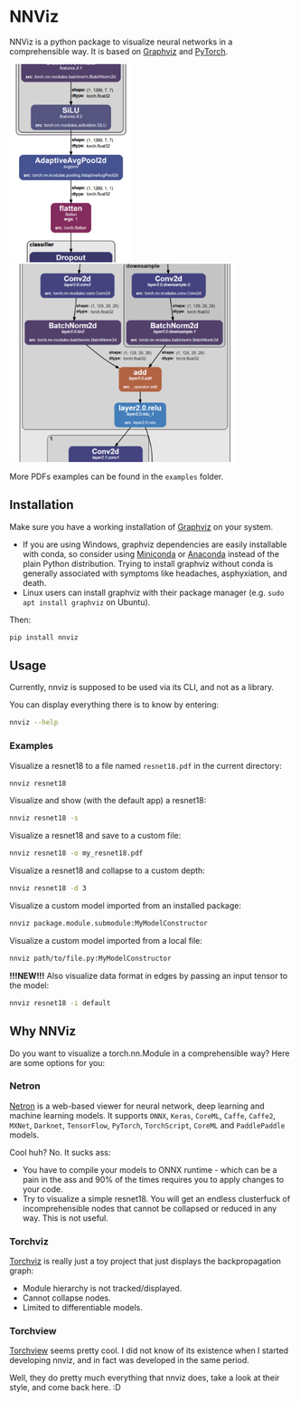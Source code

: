 # NNViz

NNViz is a python package to visualize neural networks in a comprehensible way. It is based on [Graphviz](https://graphviz.org/) and [PyTorch](https://pytorch.org/). 

<img src="./images/example1.png" height=350>
<img src="./images/example2.png" height=350>

More PDFs examples can be found in the `examples` folder.

## Installation

Make sure you have a working installation of [Graphviz](https://graphviz.org/) on your system.
- If you are using Windows, graphviz dependencies are easily installable with conda, so consider using [Miniconda](https://docs.conda.io/en/latest/miniconda.html) or [Anaconda](https://www.anaconda.com/products/individual) instead of the plain Python distribution. Trying to install graphviz without conda is generally associated with symptoms like headaches, asphyxiation, and death.
- Linux users can install graphviz with their package manager (e.g. `sudo apt install graphviz` on Ubuntu).

Then:

```bash
pip install nnviz
```

## Usage

Currently, nnviz is supposed to be used via its CLI, and not as a library. 

You can display everything there is to know by entering:
```bash
nnviz --help
```

### Examples

Visualize a resnet18 to a file named `resnet18.pdf` in the current directory:
```bash
nnviz resnet18
```

Visualize and show (with the default app) a resnet18:
```bash
nnviz resnet18 -s
```

Visualize a resnet18 and save to a custom file:
```bash
nnviz resnet18 -o my_resnet18.pdf
```

Visualize a resnet18 and collapse to a custom depth:
```bash
nnviz resnet18 -d 3
```

Visualize a custom model imported from an installed package:
```bash
nnviz package.module.submodule:MyModelConstructor
```

Visualize a custom model imported from a local file:
```bash
nnviz path/to/file.py:MyModelConstructor
```

**!!!NEW!!!**
Also visualize data format in edges by passing an input tensor to the model:
```bash
nnviz resnet18 -i default
```

## Why NNViz

Do you want to visualize a torch.nn.Module in a comprehensible way? Here are some options for you:

### Netron

[Netron](https://github.com/lutzroeder/netron) is a web-based viewer for neural network, deep learning and machine learning models. It supports `ONNX`, `Keras`, `CoreML`, `Caffe`, `Caffe2`, `MXNet`, `Darknet`, `TensorFlow`, `PyTorch`, `TorchScript`, `CoreML` and `PaddlePaddle` models. 

Cool huh? No. It sucks ass:

- You have to compile your models to ONNX runtime - which can be a pain in the ass and 90% of the times requires you to apply changes to your code. 
- Try to visualize a simple resnet18. You will get an endless clusterfuck of incomprehensible nodes that cannot be collapsed or reduced in any way. This is not useful. 

### Torchviz

[Torchviz](https://github.com/szagoruyko/pytorchviz) is really just a toy project that just displays the backpropagation graph:

- Module hierarchy is not tracked/displayed.
- Cannot collapse nodes.
- Limited to differentiable models.

### Torchview

[Torchview](https://github.com/mert-kurttutan/torchview) seems pretty cool. I did not know of its existence when I started developing nnviz, and in fact was developed in the same period. 

Well, they do pretty much everything that nnviz does, take a look at their style, and come back here. :D
